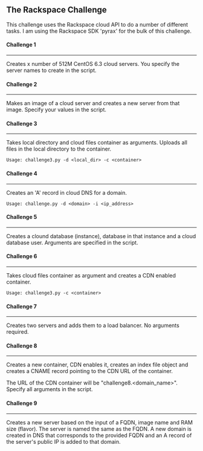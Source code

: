 ## The Rackspace Challenge  
   
This challenge uses the Rackspace cloud API to do a number of different tasks.  I am using the Rackspace SDK 'pyrax' for the bulk of this challenge.  
  

#### Challenge 1
***
Creates x number of 512M CentOS 6.3 cloud servers.  You specify the server names to create in the script.  

  
  
#### Challenge 2
***
Makes an image of a cloud server and creates a new server
from that image.  Specify your values in the script.  

  
  
#### Challenge 3
***
Takes local directory and cloud files container as arguments.  Uploads all files in the local directory to the container.

	Usage: challenge3.py -d <local_dir> -c <container>  

  
  
#### Challenge 4
***
Creates an 'A' record in cloud DNS for a domain. 

	Usage: challenge.py -d <domain> -i <ip_address> 

  
  
#### Challenge 5
***
Creates a clound database (instance), database in that instance and a cloud database user.  Arguments are specified in the script.    


  
  
#### Challenge 6
***
Takes cloud files container as argument and creates
a CDN enabled container.

	Usage: challenge3.py -c <container>  
	



#### Challenge 7
***
Creates two servers and adds them to a load balancer.  No arguments required.  
  
  

#### Challenge 8
***
Creates a new container, CDN enables it, creates an index file object and creates a CNAME record pointing to the CDN URL of the container. 
  
   
The URL of the CDN container will be "challenge8.\<domain_name\>".  Specify all arguments in the script.


#### Challenge 9
***
Creates a new server based on the input of a FQDN, image name and RAM size (flavor).  The server is named the same as the FQDN.  A new domain is created in DNS that corresponds to the provided FQDN and an A record of the server's public IP is added to that domain. 
